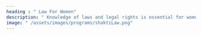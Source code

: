 ```yaml
---
heading : " Law For Women"
description: " Knowledge of laws and legal rights is essential for women to protect themselves from discrimination, abuse, and injustice. We empower women by providing them with the necessary information and resources to understand and assert their legal rights. Our program covers key legal frameworks and international conventions that safeguard women's rights, as well as laws and support services available to survivors of domestic violence, sexual assault, and harassment. Additionally, we educate women on their rights and options regarding marriage, divorce, custody, and inheritance, enabling them to make informed decisions and take control of their lives."
image: " /assets/images/programs/shaktiLaw.png"
---
```


